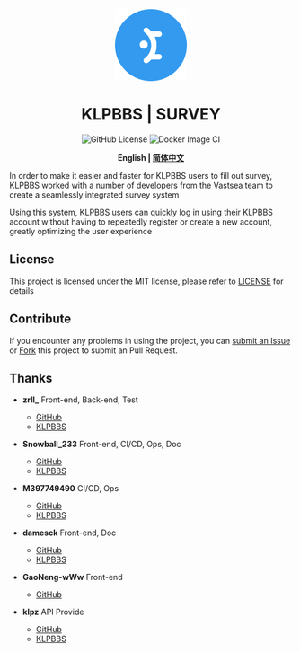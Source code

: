 <div align="center">
    <img width="128" src="./public/favicon.svg" alt="logo">
    <h1> KLPBBS | SURVEY </h1>
</div>

<p align="center">
    <img src="https://img.shields.io/github/license/TeamVastsea/klpbbs_survey_frontend" alt="GitHub License">
    <img src="https://github.com/TeamVastsea/klpbbs_survey_frontend/actions/workflows/docker-image.yml/badge.svg" alt="Docker Image CI">
</p>

<p align="center">
    <b>
	English | 
        <a href="./README_CN.md">简体中文</a>
    </b>
</p>

In order to make it easier and faster for KLPBBS users to fill out survey, KLPBBS worked with a number of developers from the Vastsea team to create a seamlessly integrated survey system

Using this system, KLPBBS users can quickly log in using their KLPBBS account without having to repeatedly register or create a new account, greatly optimizing the user experience

## License

This project is licensed under the MIT license, please refer to [LICENSE](./LICENSE) for details

## Contribute

If you encounter any problems in using the project, you can [submit an Issue](https://github.com/TeamVastsea/klpbbs_survey_frontend/issues/new) or [Fork](https://github.com/TeamVastsea/klpbbs_survey_frontend/fork) this project to submit an Pull Request.

## Thanks

- **zrll_** Front-end, Back-end, Test
    - [GitHub](https://github.com/zrll12)
    - [KLPBBS](https://klpbbs.com/?922084)

- **Snowball_233** Front-end, CI/CD, Ops, Doc
    - [GitHub](https://github.com/SnowballXueQiu)
    - [KLPBBS](https://klpbbs.com/?1082463)

- **M397749490** CI/CD, Ops
    - [GitHub](https://github.com/M397749490)
    - [KLPBBS](https://klpbbs.com/?32980)

- **damesck** Front-end, Doc
    - [GitHub](https://github.com/damesck233)
    - [KLPBBS](https://klpbbs.com/?6173)

- **GaoNeng-wWw** Front-end
    - [GitHub](https://github.com/GaoNeng-wWw)

- **klpz** API Provide
    - [GitHub](https://github.com/klpbbs)
    - [KLPBBS](https://klpbbs.com/?1)

